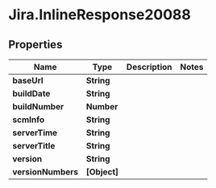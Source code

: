 # Jira.InlineResponse20088

## Properties

Name | Type | Description | Notes
------------ | ------------- | ------------- | -------------
**baseUrl** | **String** |  | 
**buildDate** | **String** |  | 
**buildNumber** | **Number** |  | 
**scmInfo** | **String** |  | 
**serverTime** | **String** |  | 
**serverTitle** | **String** |  | 
**version** | **String** |  | 
**versionNumbers** | **[Object]** |  | 


